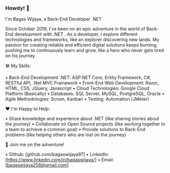 ### Howdy! 👋

I'm Bagas Wijaya, a Back-End Developer .NET

Since October 2019, I've been on an epic adventure in the world of Back-End development with .NET . As a developer, I explore different technologies and frameworks, like an explorer discovering new lands. My passion for creating reliable and efficient digital solutions keeps burning, pushing me to continuously learn and grow, like a hero who never gets tired on his journey.

🛠️ My Skills:

•	Back-End Development .NET: ASP.NET Core, Entity Framework, C#, RESTful API, .Net MVC Framework
•	Front-End Web Development: Razor, HTML, CSS, JQuery, Javascript
•	Cloud Technologies: Google Cloud Platform (Basically)
•	Databases: SQL Server, MySQL, PostgreSQL, Oracle
•	Agile Methodologies: Scrum, Kanban
•	Testing: Automation (JMeter)


❤️ I'm Happy to Help:

•	Share knowledge and experience about .NET (like sharing stories about the journey)
•	Collaborate on Open Source projects (like working together in a team to achieve a common goal)
•	Provide solutions to Back-End problems (like helping others who are lost on the journey)


🚙 Join me on the adventure!

•	Github: [github.com/bagaswijaya97]
•	LinkedIn: [https://www.linkedin.com/in/bagaswijaya/]
•	Email: [bagaswijaya256@gmail.com]

